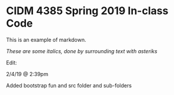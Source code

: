 # CIDM 4385 Spring 2019 In-class Code

This is an example of markdown.

*These are some italics, done by surrounding text with asteriks*

Edit: 

2/4/19 @ 2:39pm

Added bootstrap fun and src folder and sub-folders
